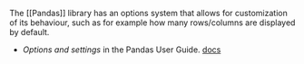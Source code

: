 The [[Pandas]] library has an options system that allows for customization of its behaviour, such as for example how many rows/columns are displayed by default.

- _Options and settings_ in the Pandas User Guide. [docs](https://pandas.pydata.org/pandas-docs/stable/user_guide/options.html)
